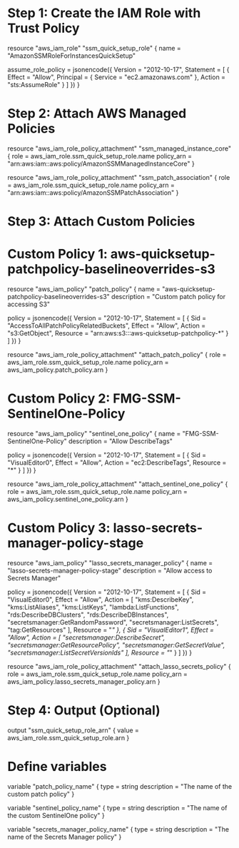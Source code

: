 # Step 1: Create the IAM Role with Trust Policy
resource "aws_iam_role" "ssm_quick_setup_role" {
  name = "AmazonSSMRoleForInstancesQuickSetup"

  assume_role_policy = jsonencode({
    Version = "2012-10-17",
    Statement = [
      {
        Effect = "Allow",
        Principal = {
          Service = "ec2.amazonaws.com"
        },
        Action = "sts:AssumeRole"
      }
    ]
  })
}

# Step 2: Attach AWS Managed Policies
resource "aws_iam_role_policy_attachment" "ssm_managed_instance_core" {
  role       = aws_iam_role.ssm_quick_setup_role.name
  policy_arn = "arn:aws:iam::aws:policy/AmazonSSMManagedInstanceCore"
}

resource "aws_iam_role_policy_attachment" "ssm_patch_association" {
  role       = aws_iam_role.ssm_quick_setup_role.name
  policy_arn = "arn:aws:iam::aws:policy/AmazonSSMPatchAssociation"
}

# Step 3: Attach Custom Policies

# Custom Policy 1: aws-quicksetup-patchpolicy-baselineoverrides-s3
resource "aws_iam_policy" "patch_policy" {
  name        = "aws-quicksetup-patchpolicy-baselineoverrides-s3"
  description = "Custom patch policy for accessing S3"

  policy = jsonencode({
    Version = "2012-10-17",
    Statement = [
      {
        Sid      = "AccessToAllPatchPolicyRelatedBuckets",
        Effect   = "Allow",
        Action   = "s3:GetObject",
        Resource = "arn:aws:s3:::aws-quicksetup-patchpolicy-*"
      }
    ]
  })
}

resource "aws_iam_role_policy_attachment" "attach_patch_policy" {
  role       = aws_iam_role.ssm_quick_setup_role.name
  policy_arn = aws_iam_policy.patch_policy.arn
}

# Custom Policy 2: FMG-SSM-SentinelOne-Policy
resource "aws_iam_policy" "sentinel_one_policy" {
  name        = "FMG-SSM-SentinelOne-Policy"
  description = "Allow DescribeTags"

  policy = jsonencode({
    Version = "2012-10-17",
    Statement = [
      {
        Sid    = "VisualEditor0",
        Effect = "Allow",
        Action = "ec2:DescribeTags",
        Resource = "*"
      }
    ]
  })
}

resource "aws_iam_role_policy_attachment" "attach_sentinel_one_policy" {
  role       = aws_iam_role.ssm_quick_setup_role.name
  policy_arn = aws_iam_policy.sentinel_one_policy.arn
}

# Custom Policy 3: lasso-secrets-manager-policy-stage
resource "aws_iam_policy" "lasso_secrets_manager_policy" {
  name        = "lasso-secrets-manager-policy-stage"
  description = "Allow access to Secrets Manager"

  policy = jsonencode({
    Version = "2012-10-17",
    Statement = [
      {
        Sid      = "VisualEditor0",
        Effect   = "Allow",
        Action   = [
          "kms:DescribeKey",
          "kms:ListAliases",
          "kms:ListKeys",
          "lambda:ListFunctions",
          "rds:DescribeDBClusters",
          "rds:DescribeDBInstances",
          "secretsmanager:GetRandomPassword",
          "secretsmanager:ListSecrets",
          "tag:GetResources"
        ],
        Resource = "*"
      },
      {
        Sid      = "VisualEditor1",
        Effect   = "Allow",
        Action   = [
          "secretsmanager:DescribeSecret",
          "secretsmanager:GetResourcePolicy",
          "secretsmanager:GetSecretValue",
          "secretsmanager:ListSecretVersionIds"
        ],
        Resource = "*"
      }
    ]
  })
}

resource "aws_iam_role_policy_attachment" "attach_lasso_secrets_policy" {
  role       = aws_iam_role.ssm_quick_setup_role.name
  policy_arn = aws_iam_policy.lasso_secrets_manager_policy.arn
}

# Step 4: Output (Optional)
output "ssm_quick_setup_role_arn" {
  value = aws_iam_role.ssm_quick_setup_role.arn
}

# Define variables
variable "patch_policy_name" {
  type        = string
  description = "The name of the custom patch policy"
}

variable "sentinel_policy_name" {
  type        = string
  description = "The name of the custom SentinelOne policy"
}

variable "secrets_manager_policy_name" {
  type        = string
  description = "The name of the Secrets Manager policy"
}